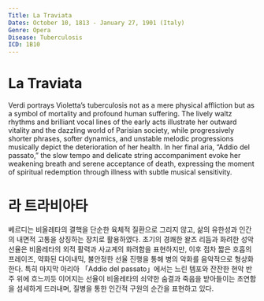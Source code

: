 ```yaml
---
Title: La Traviata
Dates: October 10, 1813 - January 27, 1901 (Italy)
Genre: Opera
Disease: Tuberculosis
ICD: 1B10
---
```


# La Traviata

Verdi portrays Violetta’s tuberculosis not as a mere physical affliction but as a symbol of mortality and profound human suffering. The lively waltz rhythms and brilliant vocal lines of the early acts illustrate her outward vitality and the dazzling world of Parisian society, while progressively shorter phrases, softer dynamics, and unstable melodic progressions musically depict the deterioration of her health. In her final aria, “Addio del passato,” the slow tempo and delicate string accompaniment evoke her weakening breath and serene acceptance of death, expressing the moment of spiritual redemption through illness with subtle musical sensitivity.

# 라 트라비아타

베르디는 비올레타의 결핵을 단순한 육체적 질환으로 그리지 않고, 삶의 유한성과 인간의 내면적 고통을 상징하는 장치로 활용하였다. 초기의 경쾌한 왈츠 리듬과 화려한 성악 선율은 비올레타의 외적 활력과 사교계의 화려함을 표현하지만, 이후 점차 짧은 호흡의 프레이즈, 약화된 다이내믹, 불안정한 선율 진행을 통해 병의 악화를 음악적으로 형상화한다. 특히 마지막 아리아 「Addio del passato」에서는 느린 템포와 잔잔한 현악 반주 위에 흐느끼듯 이어지는 선율이 비올레타의 쇠약한 숨결과 죽음을 받아들이는 초연함을 섬세하게 드러내며, 질병을 통한 인간적 구원의 순간을 표현하고 있다.
